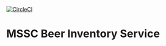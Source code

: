[![CircleCI](https://circleci.com/gh/alwinthomas15/mssc-beer-inventory-service/tree/master.svg?style=svg)](https://circleci.com/gh/alwinthomas15/mssc-beer-inventory-service/tree/master)
# MSSC Beer Inventory Service

